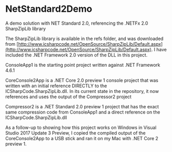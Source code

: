 # NetStandard2Demo
A demo solution with NET Standard 2.0, referencing the .NETFx 2.0 SharpZipLib library

The SharpZipLib library is available in the refs folder, and was downloaded from [http://www.icsharpcode.net/OpenSource/SharpZipLib/Default.aspx](http://www.icsharpcode.net/OpenSource/SharpZipLib/Default.aspx).  I have included the .NET Framework 2.0 version of the DLL in this project.

ConsoleApp1 is the starting point project written against .NET Framework 4.6.1

CoreConsole2App is a .NET Core 2.0 preview 1 console project that was written with an initial reference DIRECTLY to the ICSharpCode.SharpZipLib.dll.  In its current state in the repository, it now references and uses the output of the Compressor2 project

Compressor2 is a .NET Standard 2.0 preview 1 project that has the exact same compression code from ConsoleApp1 and a direct reference on the ICSharpCode.SharpZipLib.dll

As a follow-up to showing how this project works on Windows in Visual Studio 2017 Update 3 Preview, I copied the compiled output of the CoreConsole2App to a USB stick and ran it on my Mac with .NET Core 2 preview 1.